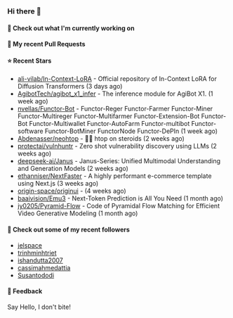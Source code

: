 ### Hi there 👋

#### 👷 Check out what I'm currently working on

#### 🔨 My recent Pull Requests


#### ⭐ Recent Stars

- [ali-vilab/In-Context-LoRA](https://github.com/ali-vilab/In-Context-LoRA) - Official repository of In-Context LoRA for Diffusion Transformers (3 days ago)
- [AgibotTech/agibot_x1_infer](https://github.com/AgibotTech/agibot_x1_infer) - The inference module for AgiBot X1. (1 week ago)
- [nvellas/Functor-Bot](https://github.com/nvellas/Functor-Bot) - Functor-Reger Functor-Farmer Functor-Miner Functor-Multireger Functor-Multifarmer Functor-Extension-Bot Functor-Bot Functor-Multiwallet Functor-AutoFarm Functor-multibot Functor-software Functor-BotMiner FunctorNode Functor-DePIn (1 week ago)
- [Abdenasser/neohtop](https://github.com/Abdenasser/neohtop) - 💪🏻 htop on steroids (2 weeks ago)
- [protectai/vulnhuntr](https://github.com/protectai/vulnhuntr) - Zero shot vulnerability discovery using LLMs (2 weeks ago)
- [deepseek-ai/Janus](https://github.com/deepseek-ai/Janus) - Janus-Series: Unified Multimodal Understanding and Generation Models (2 weeks ago)
- [ethanniser/NextFaster](https://github.com/ethanniser/NextFaster) - A highly performant e-commerce template using Next.js  (3 weeks ago)
- [origin-space/originui](https://github.com/origin-space/originui) -  (4 weeks ago)
- [baaivision/Emu3](https://github.com/baaivision/Emu3) - Next-Token Prediction is All You Need (1 month ago)
- [jy0205/Pyramid-Flow](https://github.com/jy0205/Pyramid-Flow) - Code of Pyramidal Flow Matching for Efficient Video Generative Modeling (1 month ago)

#### 👯 Check out some of my recent followers

- [jelspace](https://github.com/jelspace)
- [trinhminhtriet](https://github.com/trinhminhtriet)
- [ishandutta2007](https://github.com/ishandutta2007)
- [cassimahmedattia](https://github.com/cassimahmedattia)
- [Susantododi](https://github.com/Susantododi)

#### 💬 Feedback

Say Hello, I don't bite!